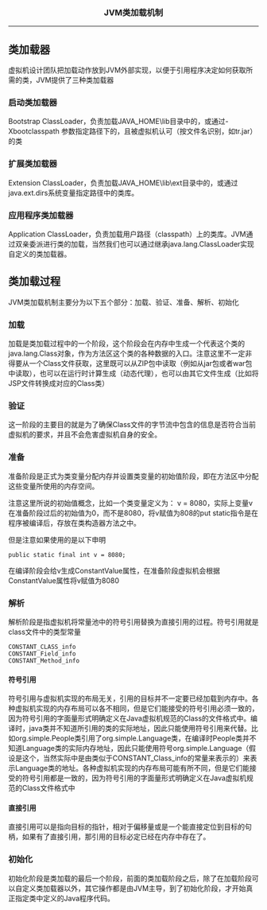 ### <center>JVM类加载机制
***
## 类加载器

虚拟机设计团队把加载动作放到JVM外部实现，以便于引用程序决定如何获取所需的类，JVM提供了三种类加载器

### 启动类加载器

Bootstrap ClassLoader，负责加载JAVA_HOME\lib目录中的，或通过-Xbootclasspath 参数指定路径下的，且被虚拟机认可（按文件名识别，如tr.jar）的类

### 扩展类加载器

Extension ClassLoader，负责加载JAVA_HOME\lib\ext目录中的，或通过java.ext.dirs系统变量指定路径中的类库。

### 应用程序类加载器

Application ClassLoader，负责加载用户路径（classpath）上的类库。JVM通过双亲委派进行类的加载，当然我们也可以通过继承java.lang.ClassLoader实现自定义的类加载器。

## 类加载过程

JVM类加载机制主要分为以下五个部分：加载、验证、准备、解析、初始化

### 加载

加载是类加载过程中的一个阶段，这个阶段会在内存中生成一个代表这个类的java.lang.Class对象，作为方法区这个类的各种数据的入口。注意这里不一定非得要从一个Class文件获取，这里既可以从ZIP包中读取（例如从jar包或者war包中读取），也可以在运行时计算生成（动态代理），也可以由其它文件生成（比如将JSP文件转换成对应的Class类）

### 验证

这一阶段的主要目的就是为了确保Class文件的字节流中包含的信息是否符合当前虚拟机的要求，并且不会危害虚拟机自身的安全。

### 准备

准备阶段是正式为类变量分配内存并设置类变量的初始值阶段，即在方法区中分配这些变量所使用的内存空间。

注意这里所说的初始值概念，比如一个类变量定义为： v = 8080，实际上变量v在准备阶段过后的初始值为0，而不是8080，将v赋值为808的put static指令是在程序被编译后，存放在类构造器方法之中。

但是注意如果使用的是以下申明

```
public static final int v = 8080;
```

在编译阶段会给v生成ConstantValue属性，在准备阶段虚拟机会根据ConstantValue属性将v赋值为8080

### 解析

解析阶段是指虚拟机将常量池中的符号引用替换为直接引用的过程。符号引用就是class文件中的类型常量

```
CONSTANT_CLASS_info
CONSTANT_Field_info
CONSTANT_Method_info
```

#### 符号引用

符号引用与虚拟机实现的布局无关，引用的目标并不一定要已经加载到内存中。各种虚拟机实现的内存布局可以各不相同，但是它们能接受的符号引用必须一致的，因为符号引用的字面量形式明确定义在Java虚拟机规范的Class的文件格式中。编译时，java类并不知道所引用的类的实际地址，因此只能使用符号引用来代替。比如org.simple.People类引用了org.simple.Language类，在编译时People类并不知道Language类的实际内存地址，因此只能使用符号org.simple.Language（假设是这个，当然实际中是由类似于CONSTANT_Class_info的常量来表示的）来表示Language类的地址。各种虚拟机实现的内存布局可能有所不同，但是它们能接受的符号引用都是一致的，因为符号引用的字面量形式明确定义在Java虚拟机规范的Class文件格式中

#### 直接引用

直接引用可以是指向目标的指针，相对于偏移量或是一个能直接定位到目标的句柄，如果有了直接引用，那引用的目标必定已经在内存中存在了。

### 初始化

初始化阶段是类加载的最后一个阶段，前面的类加载阶段之后，除了在加载阶段可以自定义类加载器以外，其它操作都是由JVM主导，到了初始化阶段，才开始真正指定类中定义的Java程序代码。